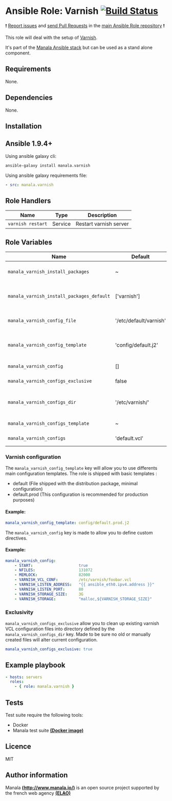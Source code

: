 # Ansible Role: Varnish [![Build Status](https://travis-ci.org/manala/ansible-role-varnish.svg?branch=master)](https://travis-ci.org/manala/ansible-role-varnish)

:exclamation: [Report issues](https://github.com/manala/ansible-roles/issues) and [send Pull Requests](https://github.com/manala/ansible-roles/pulls) in the [main Ansible Role repository](https://github.com/manala/ansible-roles) :exclamation:

This role will deal with the setup of [Varnish](https://varnish-cache.org/).

It's part of the [Manala Ansible stack](http://www.manala.io) but can be used as a stand alone component.

## Requirements

None.

## Dependencies

None.

## Installation

Ansible 1.9.4+
--------------

Using ansible galaxy cli:

```bash
ansible-galaxy install manala.varnish
```

Using ansible galaxy requirements file:

```yaml
- src: manala.varnish
```

Role Handlers
-------------

| Name              | Type    | Description            |
| ----------------- | ------- | ---------------------- |
| `varnish restart` | Service | Restart varnish server |

Role Variables
--------------

| Name                                      | Default                | Type    | Description                                  |
| ----------------------------------------- | ---------------------- | ------- | -------------------------------------------- |
| `manala_varnish_install_packages`         | ~                      | String  | Dependency packages to install               |
| `manala_varnish_install_packages_default` | ['varnish']            | String  | Default dependency packages to install       |
| `manala_varnish_config_file`              | '/etc/default/varnish' | String  | Main configuration file path                 |
| `manala_varnish_config_template`          | 'config/default.j2'    | String  | The default template (based on package file) |
| `manala_varnish_config`                   | []                     | Array   | Configuration directives                     |
| `manala_varnish_configs_exclusive`        | false                  | Boolean | Exclusion of existings files                 |
| `manala_varnish_configs_dir`              | '/etc/varnish/'        | String  | Path to the main configuration directory     |
| `manala_varnish_configs_template`         | ~                      | String  | Main config template                         |
| `manala_varnish_configs`                  | 'default.vcl'          | Array   | List of VCL files                            |

### Varnish configuration

The `manala_varnish_config_template` key will allow you to use differents main configuration templates. The role is shipped with basic templates :

- default (File shipped with the distribution package, minimal configuration)
- default.prod (This configuration is recommended for production purposes)

#### Example:
```yaml
manala_varnish_config_template: config/default.prod.j2
```

The `manala_varnish_config` key is made to allow you to define custom directives.

#### Example:

```yaml
manala_varnish_config:
    - START:                    true
    - NFILES:                   131072
    - MEMLOCK:                  82000
    - VARNISH_VCL_CONF:         /etc/varnish/foobar.vcl
    - VARNISH_LISTEN_ADDRESS:   "{{ ansible_eth0.ipv4.address }}"
    - VARNISH_LISTEN_PORT:      80
    - VARNISH_STORAGE_SIZE:     3G
    - VARNISH_STORAGE:          "malloc,${VARNISH_STORAGE_SIZE}"
```

### Exclusivity

`manala_varnish_configs_exclusive` allow you to clean up existing varnish VCL configuration files into directory defined by the `manala_varnish_configs_dir` key. Made to be sure no old or manually created files will alter current configuration.

```yaml
manala_varnish_configs_exclusive: true
```

Example playbook
----------------

```yaml
- hosts: servers
  roles:
    - { role: manala.varnish }
```

Tests
-----

Test suite require the following tools:

- Docker
- Manala test suite [**(Docker image)**](https://github.com/manala/docker-image-ansible-debian)

Licence
-------
MIT

Author information
------------------

Manala [**(http://www.manala.io/)**](http://www.manala.io) is an open source project supported by the french web agency [**(ELAO)**](http://www.elao.com)
